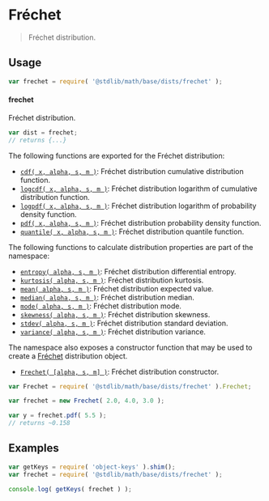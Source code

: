<!--

@license Apache-2.0

Copyright (c) 2018 The Stdlib Authors.

Licensed under the Apache License, Version 2.0 (the "License");
you may not use this file except in compliance with the License.
You may obtain a copy of the License at

   http://www.apache.org/licenses/LICENSE-2.0

Unless required by applicable law or agreed to in writing, software
distributed under the License is distributed on an "AS IS" BASIS,
WITHOUT WARRANTIES OR CONDITIONS OF ANY KIND, either express or implied.
See the License for the specific language governing permissions and
limitations under the License.

-->

# Fréchet

> Fréchet distribution.

<section class="usage">

## Usage

```javascript
var frechet = require( '@stdlib/math/base/dists/frechet' );
```

#### frechet

Fréchet distribution.

```javascript
var dist = frechet;
// returns {...}
```

The following functions are exported for the Fréchet distribution:

<!-- <toc pattern="*+(cdf|pdf|mgf|quantile)*"> -->

<div class="namespace-toc">

-   <span class="signature">[`cdf( x, alpha, s, m )`][@stdlib/math/base/dists/frechet/cdf]</span><span class="delimiter">: </span><span class="description">Fréchet distribution cumulative distribution function.</span>
-   <span class="signature">[`logcdf( x, alpha, s, m )`][@stdlib/math/base/dists/frechet/logcdf]</span><span class="delimiter">: </span><span class="description">Fréchet distribution logarithm of cumulative distribution function.</span>
-   <span class="signature">[`logpdf( x, alpha, s, m )`][@stdlib/math/base/dists/frechet/logpdf]</span><span class="delimiter">: </span><span class="description">Fréchet distribution logarithm of probability density function.</span>
-   <span class="signature">[`pdf( x, alpha, s, m )`][@stdlib/math/base/dists/frechet/pdf]</span><span class="delimiter">: </span><span class="description">Fréchet distribution probability density function.</span>
-   <span class="signature">[`quantile( x, alpha, s, m )`][@stdlib/math/base/dists/frechet/quantile]</span><span class="delimiter">: </span><span class="description">Fréchet distribution quantile function.</span>

</div>

<!-- </toc> -->

The following functions to calculate distribution properties are part of the namespace:

<!-- <toc pattern="*+(entropy|kurtosis|mean|median|mode|skewness|stdev|variance)*"> -->

<div class="namespace-toc">

-   <span class="signature">[`entropy( alpha, s, m )`][@stdlib/math/base/dists/frechet/entropy]</span><span class="delimiter">: </span><span class="description">Fréchet distribution differential entropy.</span>
-   <span class="signature">[`kurtosis( alpha, s, m )`][@stdlib/math/base/dists/frechet/kurtosis]</span><span class="delimiter">: </span><span class="description">Fréchet distribution kurtosis.</span>
-   <span class="signature">[`mean( alpha, s, m )`][@stdlib/math/base/dists/frechet/mean]</span><span class="delimiter">: </span><span class="description">Fréchet distribution expected value.</span>
-   <span class="signature">[`median( alpha, s, m )`][@stdlib/math/base/dists/frechet/median]</span><span class="delimiter">: </span><span class="description">Fréchet distribution median.</span>
-   <span class="signature">[`mode( alpha, s, m )`][@stdlib/math/base/dists/frechet/mode]</span><span class="delimiter">: </span><span class="description">Fréchet distribution mode.</span>
-   <span class="signature">[`skewness( alpha, s, m )`][@stdlib/math/base/dists/frechet/skewness]</span><span class="delimiter">: </span><span class="description">Fréchet distribution skewness.</span>
-   <span class="signature">[`stdev( alpha, s, m )`][@stdlib/math/base/dists/frechet/stdev]</span><span class="delimiter">: </span><span class="description">Fréchet distribution standard deviation.</span>
-   <span class="signature">[`variance( alpha, s, m )`][@stdlib/math/base/dists/frechet/variance]</span><span class="delimiter">: </span><span class="description">Fréchet distribution variance.</span>

</div>

<!-- </toc> -->

The namespace also exposes a constructor function that may be used to create a [Fréchet][frechet-distribution] distribution object.

<!-- <toc pattern="*ctor*"> -->

<div class="namespace-toc">

-   <span class="signature">[`Frechet( [alpha, s, m] )`][@stdlib/math/base/dists/frechet/ctor]</span><span class="delimiter">: </span><span class="description">Fréchet distribution constructor.</span>

</div>

<!-- </toc> -->

```javascript
var Frechet = require( '@stdlib/math/base/dists/frechet' ).Frechet;

var frechet = new Frechet( 2.0, 4.0, 3.0 );

var y = frechet.pdf( 5.5 );
// returns ~0.158
```

</section>

<!-- /.usage -->

<section class="examples">

## Examples

<!-- TODO: better examples -->

<!-- eslint no-undef: "error" -->

```javascript
var getKeys = require( 'object-keys' ).shim();
var frechet = require( '@stdlib/math/base/dists/frechet' );

console.log( getKeys( frechet ) );
```

</section>

<!-- /.examples -->

<section class="links">

[frechet-distribution]: https://en.wikipedia.org/wiki/Fr%C3%A9chet_distribution

<!-- <toc-links> -->

[@stdlib/math/base/dists/frechet/ctor]: https://github.com/stdlib-js/stdlib/tree/develop/lib/node_modules/%40stdlib/math/base/dists/frechet/ctor

[@stdlib/math/base/dists/frechet/entropy]: https://github.com/stdlib-js/stdlib/tree/develop/lib/node_modules/%40stdlib/math/base/dists/frechet/entropy

[@stdlib/math/base/dists/frechet/kurtosis]: https://github.com/stdlib-js/stdlib/tree/develop/lib/node_modules/%40stdlib/math/base/dists/frechet/kurtosis

[@stdlib/math/base/dists/frechet/mean]: https://github.com/stdlib-js/stdlib/tree/develop/lib/node_modules/%40stdlib/math/base/dists/frechet/mean

[@stdlib/math/base/dists/frechet/median]: https://github.com/stdlib-js/stdlib/tree/develop/lib/node_modules/%40stdlib/math/base/dists/frechet/median

[@stdlib/math/base/dists/frechet/mode]: https://github.com/stdlib-js/stdlib/tree/develop/lib/node_modules/%40stdlib/math/base/dists/frechet/mode

[@stdlib/math/base/dists/frechet/skewness]: https://github.com/stdlib-js/stdlib/tree/develop/lib/node_modules/%40stdlib/math/base/dists/frechet/skewness

[@stdlib/math/base/dists/frechet/stdev]: https://github.com/stdlib-js/stdlib/tree/develop/lib/node_modules/%40stdlib/math/base/dists/frechet/stdev

[@stdlib/math/base/dists/frechet/variance]: https://github.com/stdlib-js/stdlib/tree/develop/lib/node_modules/%40stdlib/math/base/dists/frechet/variance

[@stdlib/math/base/dists/frechet/cdf]: https://github.com/stdlib-js/stdlib/tree/develop/lib/node_modules/%40stdlib/math/base/dists/frechet/cdf

[@stdlib/math/base/dists/frechet/logcdf]: https://github.com/stdlib-js/stdlib/tree/develop/lib/node_modules/%40stdlib/math/base/dists/frechet/logcdf

[@stdlib/math/base/dists/frechet/logpdf]: https://github.com/stdlib-js/stdlib/tree/develop/lib/node_modules/%40stdlib/math/base/dists/frechet/logpdf

[@stdlib/math/base/dists/frechet/pdf]: https://github.com/stdlib-js/stdlib/tree/develop/lib/node_modules/%40stdlib/math/base/dists/frechet/pdf

[@stdlib/math/base/dists/frechet/quantile]: https://github.com/stdlib-js/stdlib/tree/develop/lib/node_modules/%40stdlib/math/base/dists/frechet/quantile

<!-- </toc-links> -->

</section>

<!-- /.links -->
